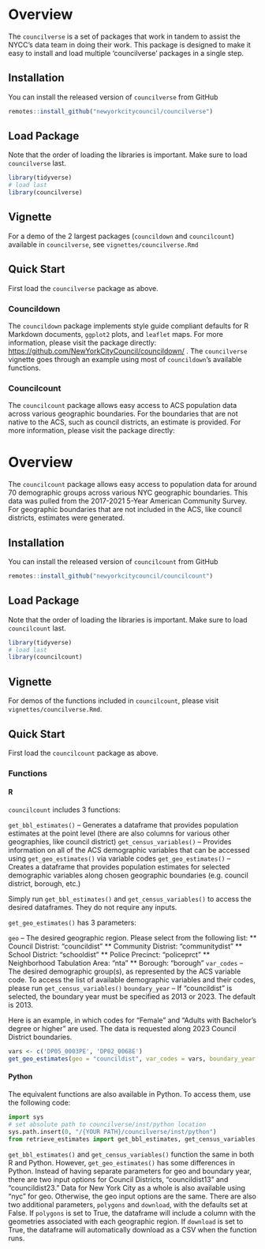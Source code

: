
<!-- README.md is generated from README.Rmd. Please edit that file -->

# Overview

The `councilverse` is a set of packages that work in tandem to assist
the NYCC’s data team in doing their work. This package is designed to
make it easy to install and load multiple ‘councilverse’ packages in a
single step.

## Installation

You can install the released version of `councilverse` from GitHub

``` r
remotes::install_github("newyorkcitycouncil/councilverse")
```

## Load Package

Note that the order of loading the libraries is important. Make sure to
load `councilverse` last.

``` r
library(tidyverse)
# load last
library(councilverse)
```

## Vignette

For a demo of the 2 largest packages (`councildown` and `councilcount`)
available in `councilverse`, see `vignettes/councilverse.Rmd`

## Quick Start

First load the `councilverse` package as above.

### Councildown

The `councildown` package implements style guide compliant defaults for
R Markdown documents, `ggplot2` plots, and `leaflet` maps. For more
information, please visit the package directly:
<https://github.com/NewYorkCityCouncil/councildown/> . The
`councilverse` vignette goes through an example using most of
`councildown`’s available functions.

### Councilcount

The `councilcount` package allows easy access to ACS population data
across various geographic boundaries. For the boundaries that are not
native to the ACS, such as council districts, an estimate is provided.
For more information, please visit the package directly:

# Overview

The `councilcount` package allows easy access to population data for
around 70 demographic groups across various NYC geographic boundaries.
This data was pulled from the 2017-2021 5-Year American Community
Survey. For geographic boundaries that are not included in the ACS, like
council districts, estimates were generated.

## Installation

You can install the released version of `councilcount` from GitHub

``` r
remotes::install_github("newyorkcitycouncil/councilcount")
```

## Load Package

Note that the order of loading the libraries is important. Make sure to
load `councilcount` last.

``` r
library(tidyverse)
# load last
library(councilcount)
```

## Vignette

For demos of the functions included in `councilcount`, please visit
`vignettes/councilverse.Rmd`.

## Quick Start

First load the `councilcount` package as above.

### Functions

#### R

`councilcount` includes 3 functions:

`get_bbl_estimates()` – Generates a dataframe that provides population
estimates at the point level (there are also columns for various other
geographies, like council district) `get_census_variables()` – Provides
information on all of the ACS demographic variables that can be accessed
using `get_geo_estimates()` via variable codes `get_geo_estimates()` –
Creates a dataframe that provides population estimates for selected
demographic variables along chosen geographic boundaries (e.g. council
district, borough, etc.)

Simply run `get_bbl_estimates()` and `get_census_variables()` to access
the desired dataframes. They do not require any inputs.

`get_geo_estimates()` has 3 parameters:

`geo` – The desired geographic region. Please select from the following
list: \*\* Council Distrist: “councildist” \*\* Community Distrist:
“communitydist” \*\* School District: “schooldist” \*\* Police Precinct:
“policeprct” \*\* Neighborhood Tabulation Area: “nta” \*\* Borough:
“borough” `var_codes` – The desired demographic group(s), as represented
by the ACS variable code. To access the list of available demographic
variables and their codes, please run `get_census_variables()`
`boundary_year` – If “councildist” is selected, the boundary year must
be specified as 2013 or 2023. The default is 2013.

Here is an example, in which codes for “Female” and “Adults with
Bachelor’s degree or higher” are used. The data is requested along 2023
Council District boundaries.

``` r
vars <- c('DP05_0003PE', 'DP02_0068E')
get_geo_estimates(geo = "councildist", var_codes = vars, boundary_year = "2023") 
```

#### Python

The equivalent functions are also available in Python. To access them,
use the following code:

``` python
import sys
# set absolute path to councilverse/inst/python location
sys.path.insert(0, "/{YOUR PATH}/councilverse/inst/python")
from retrieve_estimates import get_bbl_estimates, get_census_variables, get_geo_estimates
```

`get_bbl_estimates()` and `get_census_variables()` function the same in
both R and Python. However, `get_geo_estimates()` has some differences
in Python. Instead of having separate parameters for geo and boundary
year, there are two input options for Council Districts, “councildist13”
and “councildist23.” Data for New York City as a whole is also available
using “nyc” for geo. Otherwise, the geo input options are the same.
There are also two additional parameters, `polygons` and `download`,
with the defaults set at False. If `polygons` is set to True, the
dataframe will include a column with the geometries associated with each
geographic region. If `download` is set to True, the dataframe will
automatically download as a CSV when the function runs.
